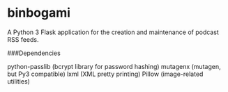 binbogami
=========

A Python 3 Flask application for the creation and maintenance of podcast RSS feeds.

###Dependencies

python-passlib (bcrypt library for password hashing)
mutagenx (mutagen, but Py3 compatible)
lxml (XML pretty printing)
Pillow (image-related utilities)